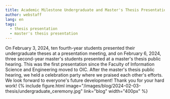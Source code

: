 ```yaml
---
title: Academic Milestone Undergraduate and Master's Thesis Presentations Completed 2024
author: webstaff
lang: en
tags:
  - thesis presentation
  - master's thesis presentation
---
```

On February 3, 2024, ten fourth-year students presented their undergraduate theses at a presentation meeting, and on February 6, 2024, three second-year master's students presented at a master's thesis public hearing. This was the first presentation since the Faculty of Information Science and Engineering moved to OIC. After the master's thesis public hearing, we held a celebration party where we praised each other's efforts. We look forward to everyone's future development! Thank you for your hard work!
{%
  include figure.html
  image="/images/blog/2024-02-03-thesis/undergraduate_ceremony.jpg"
  link="blog"
  width="400px"
%}
